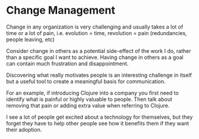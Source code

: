 # Change Management

Change in any organization is very challenging and usually takes a lot of time or a lot of pain, i.e. evolution = time, revolution = pain (redundancies, people leaving, etc)

Consider change in others as a potential side-effect of the work I do, rather than a specific goal I want to achieve.  Having change in others as a goal can contain much frustration and disappointment.

Discovering what really motivates people is an interesting challenge in itself but a useful tool to create a meaningful basis for communication.

For an example, if introducing Clojure into a company you first need to identify what is painful or highly valuable to people.  Then talk about removing that pain or adding extra value when referring to Clojure.

I see a lot of people get excited about a technology for themselves, but they forget they have to help other people see how it benefits them if they want their adoption.
